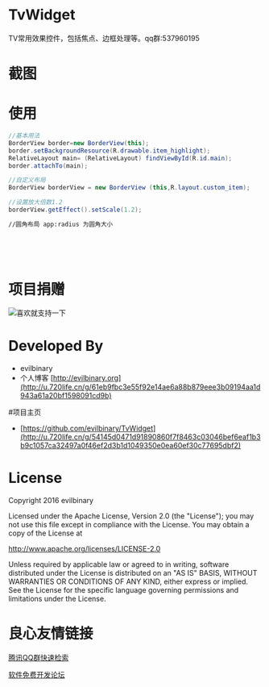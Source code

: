 # TvWidget

TV常用效果控件，包括焦点、边框处理等。qq群:537960195


# 截图

 

 

 

# 使用
```java
//基本用法
BorderView border=new BorderView(this);
border.setBackgroundResource(R.drawable.item_highlight);
RelativeLayout main= (RelativeLayout) findViewById(R.id.main);
border.attachTo(main);

//自定义布局        
BorderView borderView = new BorderView (this,R.layout.custom_item);

//设置放大倍数1.2
borderView.getEffect().setScale(1.2);
```
```xml
//圆角布局 app:radius 为圆角大小
 
       
       
  
```       

# 项目捐赠

![喜欢就支持一下](https://github.com/evilbinary/myblog/raw/master/data/s.png)
# Developed By


* evilbinary   
* 个人博客 [http://evilbinary.org](http://u.720life.cn/g/61eb9fbc3e55f92e14ae6a88b879eee3b09194aa1d943a61a20bf1598091cd9b) 

#项目主页
* [https://github.com/evilbinary/TvWidget](http://u.720life.cn/g/54145d0471d91890860f7f8463c03046bef6eaf1b3b9c1057ca32497a0f46ef2d3b1d1049350e0ea60ef30c77695dbf2) 

# License

Copyright 2016 evilbinary

Licensed under the Apache License, Version 2.0 (the "License");
you may not use this file except in compliance with the License.
You may obtain a copy of the License at

   http://www.apache.org/licenses/LICENSE-2.0

Unless required by applicable law or agreed to in writing, software
distributed under the License is distributed on an "AS IS" BASIS,
WITHOUT WARRANTIES OR CONDITIONS OF ANY KIND, either express or implied.
See the License for the specific language governing permissions and
limitations under the License.



 # 良心友情链接

[腾讯QQ群快速检索](http://u.720life.cn/s/8cf73f7c)

[软件免费开发论坛](http://u.720life.cn/s/bbb01dc0)